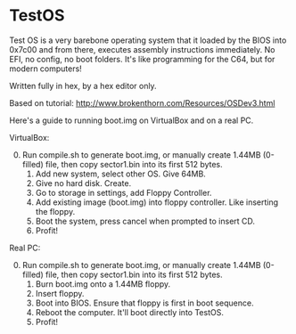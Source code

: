 # TestOS
Test OS is a very barebone operating system that it loaded by the BIOS into 0x7c00 and from there, executes assembly instructions immediately. No EFI, no config, no boot folders. It's like programming for the C64, but for modern computers!

Written fully in hex, by a hex editor only.

Based on tutorial: http://www.brokenthorn.com/Resources/OSDev3.html

Here's a guide to running boot.img on VirtualBox and on a real PC.

VirtualBox:

0. Run compile.sh to generate boot.img, or manually create 1.44MB (0-filled) file, then copy sector1.bin into its first 512 bytes.
	1. Add new system, select other OS. Give 64MB.
	2. Give no hard disk. Create.
	3. Go to storage in settings, add Floppy Controller.
	4. Add existing image (boot.img) into floppy controller. Like inserting the floppy.
	5. Boot the system, press cancel when prompted to insert CD.
	6. Profit!

Real PC:

0. Run compile.sh to generate boot.img, or manually create 1.44MB (0-filled) file, then copy sector1.bin into its first 512 bytes.
	1. Burn boot.img onto a 1.44MB floppy.
	2. Insert floppy.
	3. Boot into BIOS. Ensure that floppy is first in boot sequence.
	4. Reboot the computer. It'll boot directly into TestOS.
	5. Profit!

